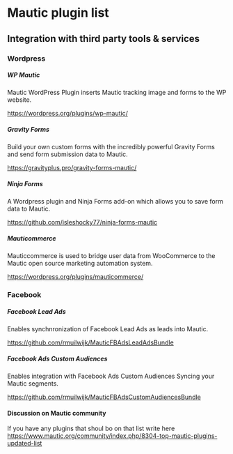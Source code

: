# Mautic plugin list

## Integration with third party tools & services

### Wordpress

##### WP Mautic

Mautic WordPress Plugin inserts Mautic tracking image and forms to the WP website.

https://wordpress.org/plugins/wp-mautic/

##### Gravity Forms

Build your own custom forms with the incredibly powerful Gravity Forms and send form submission data to Mautic.

https://gravityplus.pro/gravity-forms-mautic/

##### Ninja Forms

A Wordpress plugin and Ninja Forms add-on which allows you to save form data to Mautic.

https://github.com/isleshocky77/ninja-forms-mautic

##### Mauticommerce

Mauticcommerce is used to bridge user data from WooCommerce to the Mautic open source marketing automation system.

https://wordpress.org/plugins/mauticommerce/

### Facebook

##### Facebook Lead Ads

Enables synchnronization of Facebook Lead Ads as leads into Mautic.

https://github.com/rmuilwijk/MauticFBAdsLeadAdsBundle

##### Facebook Ads Custom Audiences

Enables integration with Facebook Ads Custom Audiences Syncing your Mautic segments.

https://github.com/rmuilwijk/MauticFBAdsCustomAudiencesBundle


#### Discussion on Mautic community 
If you have any plugins that shoul bo on that list write here 
https://www.mautic.org/community/index.php/8304-top-mautic-plugins-updated-list 
